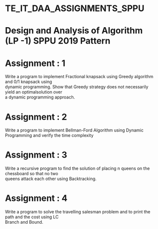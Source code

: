 # TE_IT_DAA_ASSIGNMENTS_SPPU
# Design and Analysis of Algorithm (LP -1) SPPU 2019 Pattern

# Assignment : 1
Write a program to implement Fractional knapsack using Greedy algorithm and 0/1 knapsack using<br>
dynamic programming. Show that Greedy strategy does not necessarily yield an optimalsolution over<br>
a dynamic programming approach.<br>

# Assignment : 2
Write a program to implement Bellman-Ford Algorithm using Dynamic Programming and verify the time complexity

# Assignment : 3
Write a recursive program to find the solution of placing n queens on the chessboard so that no two<br>
queens attack each other using Backtracking.<br>

# Assignment : 4
Write a program to solve the travelling salesman problem and to print the path and the cost using LC<br>
Branch and Bound.<br>

